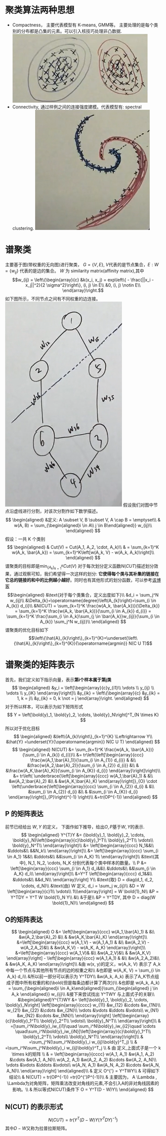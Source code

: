 # 聚类算法两种思想
- Compactness， 主要代表模型有 K-means, GMM等。 主要处理的是每个类别的分布都是凸集的元素。可以引入核技巧处理非凸数据.
![xx](./markdown_figure/10_凸集分布.png)
- Connectivity, 通过样例之间的连接强度建模。代表模型有: spectral clustering.
![xx](./markdown_figure/11_非凸集分布.png)
# 谱聚类
主要基于图(带权重的无向图)进行聚类， $G = \left\{V, E\right\}$, $V$代表的是节点集合，$E: W = \left\{w_{ij}\right\}$ 代表的是边的集合。
$W$ 为 similarity matrix(affinity matrix),其中
$$w_{ij} = \left\{\begin{array}{c} 
&k(x_i, x_j) = exp\left\{ - \frac{||x_i - x_j||^2}{2 \sigma^2}\right\}, (i, j) \in E\\
&0, (i, j) \notin E\\
\end{array}\right.$$
如下图所示，不同节点之间有不同权重的边连接。
![xx](./markdown_figure/12_谱聚类.png)
假设我们对图中节点沿虚线进行分割，对该次分割作如下数学描述。
$$
\begin{aligned}
&定义: A \subset V, B \subset V, A \cap B = \emptyset\\
& w(A, B) = \sum_{\begin{aligned}i \in A\\ j \in B\end{aligned}} w_{ij}\\
\end{aligned}
$$
假设：一共 K 个类别
$$
\begin{aligned}
& Cut(V) = Cut(A_1, A_2, \cdot, A_k)\\
& = \sum_{k=1}^K w(A_k,  \bar{A_k}) = \sum_{k=1}^K\left[w(A_k,  V) - w(A_k,  A_k)\right]\\
\end{aligned}
$$
谱聚类的目标即是$\min_{\left\{A_k\right\}^K_{k=1}}Cut(V)$
对于每次划分定义函数$N(CUT)$描述划分效果，通过观察可知，我们希望得一次这样的划分: **它使得每个类与其补集的链接在它总的链接的和中的比例越小越好**。同时也有其他形式的划分函数，可以参考[该博客](https://blog.csdn.net/qq_24519677/article/details/82291867)
$$\begin{aligned}
&\text{对于每个类集合，定义出度如下}\\
&d_i = \sum_j^N w_{ij}\\
&\Delta_{k}=\operatorname{degree}\left(A_{k}\right)=\sum_{i \in A_{k}} d_{i}\\
&N(CUT) = \sum_{k=1}^K \frac{w(A_k,  \bar{A_k})}{\Delta_{k}} = \sum_{k=1}^K \frac{w(A_k,  \bar{A_k})}{\sum_{i \in A_{k}} d_{i}} = \sum_{k=1}^K \frac{\sum_{i \in A_k}\sum_{j \in \bar{A_k}}w_{ij}}{\sum_{i \in A_{k}} \sum_j^N w_{ij}}\\
\end{aligned}
$$
谱聚类的优化目标如下
$$\left\{\hat{A}_{k}\right\}_{k=1}^{K}=\underset{\left\{\hat{A}_{k}\right\}_{k=1}^{K}}{\operatorname{argmin}} N(C U T)$$
# 谱聚类的矩阵表示
首先，我们定义如下指示向量，表示**第i个样本属于第j类**
$$
\begin{aligned}
&y_i = \left[\begin{array}{c}y_{i1}\\ \vdots \\ y_{ij} \\ \vdots \\ y_{iK} \end{array}\right]\\
&y_{ik} = \left\{\begin{array}{c}
&y_{ik} = 1, k  = j\\ 
&y_{ik} = 0, k \not = j \end{array}\right.
\end{aligned}
$$
对于所以样本，可以表示为如下矩阵形式
$$
Y = \left[\bold{y}_1, \bold{y}_2, \cdots, \bold{y}_N\right]^T_{N \times K}
$$
所以对于优化目标
$$
\begin{aligned}
&\left\{A_{k}\right\}_{k=1}^{K} \Leftrightarrow Y\\
&\hat{Y} =\underset{Y}{\operatorname{argmin}} N(C U T)
\end{aligned}
$$
$$
\begin{aligned}
N(CUT) &= \sum_{k=1}^K \frac{w(A_k,  \bar{A_k})}{\sum_{i \in A_{k}} d_{i}}\\
&= tr\left(\left[\begin{array}{ccc}
\frac{w(A_1,\bar{A}_1)}{\sum_{i \in A_{1}} d_{i}} & &\\ 
 &\frac{w(A_2,\bar{A}_2)}{\sum_{i \in A_{2}} d_{i}} &\\
 & &\frac{w(A_K,\bar{A}_K)}{\sum_{i \in A_{K}} d_{i}}
\end{array}\right]\right)\\
&= tr\left(
\underbrace{\left[\begin{array}{ccc}
w(A_1,\bar{A}_1) & &\\ 
&w(A_2,\bar{A}_2) &\\
& &w(A_K,\bar{A}_K)
\end{array}\right]}_{O} \cdot \left(\underbrace{\left[\begin{array}{ccc}
\sum_{i \in A_{2}} d_{i} & &\\ 
 &\sum_{i \in A_{2}} d_{i} &\\
 & &\sum_{i \in A_{K}} d_{i}
\end{array}\right]}_{P}\right)^{-1} \right)\\
&=tr(OP^{-1})
\end{aligned}
$$
## P 的矩阵表达
前节已经给出 $W,Y$ 的定义， 下面作如下推导，给出$O, P$基于$W, Y$的表示.
$$
\begin{aligned}
Y^{T}Y &= (\bold{y}_1, \bold{y}_2, \cdots, \bold{y}_N)\left(\begin{array}{c}\bold{y}_1^T\\ \bold{y}_2^T\\ \vdots\\ \bold{y}_N^T\\ \end{array}\right)\\
&= \left[\begin{array}{ccc}
N_1&&\\
&\ddots&\\
&&N_k\\
\end{array}\right]\\
&= \left[\begin{array}{ccc}
\sum_{i \in A_1} 1&&\\
&\ddots&\\
&&\sum_{i \in A_K} 1\\
\end{array}\right]\\
&\text{其中}, N_1, N_2, \cdots, N_K 分别代表每个类中样本的数量。\\
P &= \left[\begin{array}{ccc}
\sum_{i \in A_1} d_i&&\\
&\ddots&\\
&&\sum_{i \in A_K} d_i\\
\end{array}\right]\\
&=Y^T \left[\begin{array}{ccc}
d_1&&\\
&\ddots&\\
&&d_N\\
\end{array}\right] Y\\
&\text{取} D = diag(d_1, d_2, \cdots, d_N)\\
&\text{由} W 定义, d_i = \sum_j w_{ij}\\
&D = W \left[\begin{array}{c}1\\ \vdots\\ 1\\\end{array}\right] = W \bold{1}_N\\
&P = Y^TDY = Y^T W \bold{1}_N Y\\
&\\
&于是\\
&P = Y^TDY, 其中 D = diag(W \bold{1}_N)\\
\end{aligned}
$$
## O的矩阵表达
$$
\begin{aligned}
O &= \left[\begin{array}{ccc}
w(A_1,\bar{A}_1) & &\\ 
&w(A_2,\bar{A}_2) &\\
& &w(A_K,\bar{A}_K)
\end{array}\right]\\
&=\left[\begin{array}{ccc}
w(A_1,V) - w(A_1,A_1) & &\\ 
&w(A_2,V) - w(A_2,A_2)&\\
& &w(A_K,V) - w(A_K, A_K)
\end{array}\right]\\
&=\left[\begin{array}{ccc}
w(A_1,V)& &\\ 
&w(A_2,V)&\\
& &w(A_K,V)
\end{array}\right] - \left[\begin{array}{ccc}
w(A_1,A_1) & &\\ 
&w(A_2,A_2)&\\
& &w(A_K, A_K)
\end{array}\right]\\
&由 w(x, y)的定义，w(A_k, V) 表示了 A_k中每一个节点与其他所有节点的边的权重之和\\
&也即是 w(A_K, V) = \sum_{i \in A_k} d_i\\
&所以前一部分可以表示为 Y^TDY\\
&w(A_k, A_k) 表示了A_K节点组成子图中所有权重的和(\bold{但是每条边都计算了两次})\\
&也即是 w(A_k, A_k) = \sum_{\begin{aligned}i \in A_k\end{aligned}}\sum_{\begin{aligned} j \in A_k  \end{aligned}} w_{ij}\\
&接下来尝试找出 Y^TWY 与上面式子的关联\\
&\begin{aligned}Y^{T}WY &= \left[\bold{y}_1, \bold{y}_2, \cdots, \bold{y}_N\right]
\left[\begin{array}{cccc}
w_{11} &w_{12} &\cdots &w_{1N}\\
w_{21} &w_{22} &\cdots &w_{2N}\\
\vdots &\vdots &\ddots &\vdots\\
w_{N1} &w_{N2} &\cdots &w_{NN}\\
\end{array}\right]
\left[\begin{array}{c}\bold{y}_1^T\\ \bold{y}_2^T\\ \vdots\\ \bold{y}_N^T\\ \end{array}\right]\\
& =[\sum_i^N\bold{y}_iw_{i1}\quad \sum_i^N\bold{y}_iw_{i2}\quad \cdots \quad\sum_i^N\bold{y}_iw_{iN}]\left[\begin{array}{c}\bold{y}_1^T\\ \bold{y}_2^T\\ \vdots\\ \bold{y}_N^T\\ \end{array}\right]\\
& =\sum_j^N(\sum_i^N\bold{y}_i w_{ij}\bold{y}^T_j) \\
& =\sum_i^N\sum_j^N\bold{y}_i w_{ij}\bold{y}^T_j \\
& 由 定义,上面式子是一个 k \times k的矩阵 \\
& = 
\left[\begin{array}{cccc}
w(A_1, A_1) &w(A_1, A_2) &\cdots &w(A_1, A_N)\\
w(A_2, A_1) &w(A_2, A_2) &\cdots &w(A_2, A_N)\\
\vdots &\vdots &\ddots &\vdots\\
w(A_N, A_1) &w(A_N, A_2) &\cdots &w(A_N, A_N)\\
\end{array}\right]
\end{aligned}\\
& 定义 O^{'} = Y^TWY\\
& 可得如下结论\\
& N(CUT) = tr(OP^{-1}) =tr(O^{'}P^{-1})\\
& 主要因为， A \Lambda , \Lambda为对角矩阵，矩阵乘法改变对角线的元素,不会引入A的非对角线因素的影响。\\ 
& 所以等式N(CUT)条件下 O = Y^T(D - W)Y\\
\end{aligned}
$$
## N(CUT) 的表示形式
$$
N(CUT) = tr(Y^T(D - W)Y (Y^TDY)^{-1})
$$
其中$D - W$又称为拉普拉斯矩阵。
